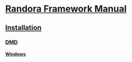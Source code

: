 # [Randora Framework Manual](/README.md)

## [Installation](/manual/installation/README.md)

### [DMD](/manual/installation/dmd/README.md)

#### [Windows](/manual/installation/dub/windows/README.md)


